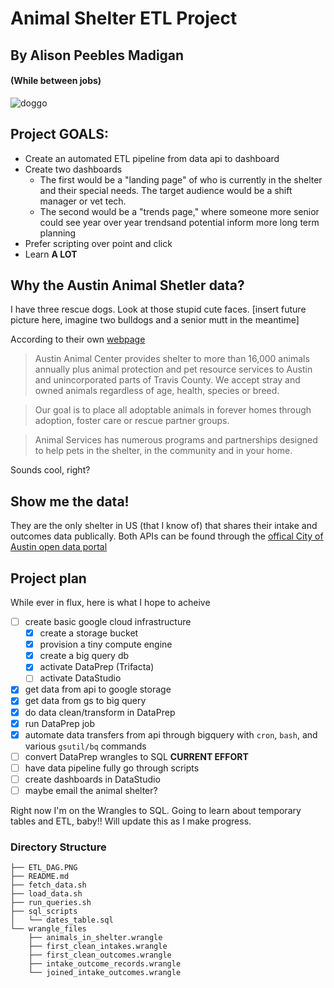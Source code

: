 # Animal Shelter ETL Project
## By Alison Peebles Madigan
#### (While between jobs)

![doggo](https://images.pexels.com/photos/406014/pexels-photo-406014.jpeg?auto=compress&cs=tinysrgb&dpr=2&h=640&w=426)

## Project GOALS:
- Create an automated ETL pipeline from data api to dashboard
- Create two dashboards
  - The first would be a "landing page" of who is currently in the shelter and their special needs. The target audience would be a shift manager or vet tech.
  - The second would be a "trends page," where someone more senior could see year over year trendsand potential inform more long term planning 
- Prefer scripting over point and click
- Learn **A LOT**

## Why the Austin Animal Shetler data?
I have three rescue dogs. Look at those stupid cute faces. 
[insert future picture here, imagine two bulldogs and a senior mutt in the meantime]

According to their own [webpage](https://www.austintexas.gov/department/about-austin-animal-center)

>Austin Animal Center provides shelter to more than 16,000 animals annually plus animal protection and pet resource services to Austin and unincorporated parts of Travis County. We accept stray and owned animals regardless of age, health, species or breed.

>Our goal is to place all adoptable animals in forever homes through adoption, foster care or rescue partner groups.

> Animal Services has numerous programs and partnerships designed to help pets in the shelter, in the community and in your home.

Sounds cool, right?

## Show me the data!
They are the only shelter in US (that I know of) that shares their intake and outcomes data publically. Both APIs can be found through the [offical City of Austin open data portal](https://data.austintexas.gov/browse?q=austin%20animal%20center&sortBy=relevance&utf8=%E2%9C%93)

## Project plan
While ever in flux, here is what I hope to acheive
 - [ ] create basic google cloud infrastructure
   - [X] create a storage bucket
   - [X] provision a tiny compute engine
   - [X] create a big query db
   - [X] activate DataPrep (Trifacta)
   - [ ] activate DataStudio
 - [X] get data from api to google storage 
 - [X] get data from gs to big query 
 - [X] do data clean/transform in DataPrep
 - [X] run DataPrep job
 - [X] automate data transfers from api through bigquery with `cron`, `bash`, and various `gsutil/bq` commands
 - [ ] convert DataPrep wrangles to SQL **CURRENT EFFORT**
 - [ ] have data pipeline fully go through scripts
 - [ ] create dashboards in DataStudio
 - [ ] maybe email the animal shelter? 

Right now I'm on the Wrangles to SQL. Going to learn about temporary tables and ETL, baby!!
Will update this as I make progress.


### Directory Structure
```
├── ETL_DAG.PNG
├── README.md
├── fetch_data.sh
├── load_data.sh
├── run_queries.sh
├── sql_scripts
│   └── dates_table.sql
└── wrangle_files
    ├── animals_in_shelter.wrangle
    ├── first_clean_intakes.wrangle
    ├── first_clean_outcomes.wrangle
    ├── intake_outcome_records.wrangle
    └── joined_intake_outcomes.wrangle
```
    
